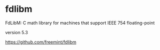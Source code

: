# fdlibm
FdLibM:	C math library for machines that support IEEE 754 floating-point

version 5.3

https://github.com/freemint/fdlibm
